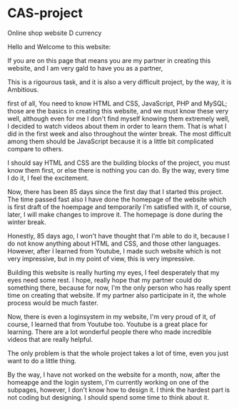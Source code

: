 # CAS-project

Online shop website D currency

Hello and Welcome to this website:

If you are on this page that means you are my partner in creating this website, and I am very gald to have you as a partner,

This is a rigourous task, and it is also a very difficult project, by the way, it is Ambitious.

first of all,
You need to know HTML and CSS, JavaScript, PHP and MySQL; those are the basics in creating this website, and we must know these very well, although even for me I don't find myself knowing them extremely well, I decided to watch videos about them in order to learn them. That is what I did in the first week and also throughout the winter break. The most difficult among them should be JavaScript because it is a little bit complicated compare to others.

I should say HTML and CSS are the building blocks of the project, you must know them first, or else there is nothing you can do. By the way, every time I do it, I feel the excitement.

Now, there has been 85 days since the first day that I started this project. The time passed fast also I have done the homepage of the website which is first draft of the hoempage and temporarily I'm satisfied with it, of course, later, I will make changes to improve it. The homepage is done during the winter break.

Honestly, 85 days ago, I won't have thought that I'm able to do it, because I do not know anything about HTML and CSS, and those other languages. However, after I learned from Youtube, I made such website which is not very impressive, but in my point of view, this is very impressive.

Building this website is really hurting my eyes, I feel desperately that my eyes need some rest. I hope, really hope that my partner could do something there, because for now, I'm the only person who has really spent time on creating that website. If my partner also participate in it, the whole process would be much faster.

Now, there is even a loginsystem in my website, I'm very proud of it, of course, I learned that from Youtube too. Youtube is a great place for learning. There are a lot wonderful people there who made incredible videos that are really helpful.

The only problem is that the whole project takes a lot of time, even you just want to do a little thing.

By the way, I have not worked on the website for a month, now, after the homeapge and the login system, I'm currently working on one of the subpages, however, I don't know how to design it. I think the hardest part is not coding but designing. I should spend some time to think about it.

